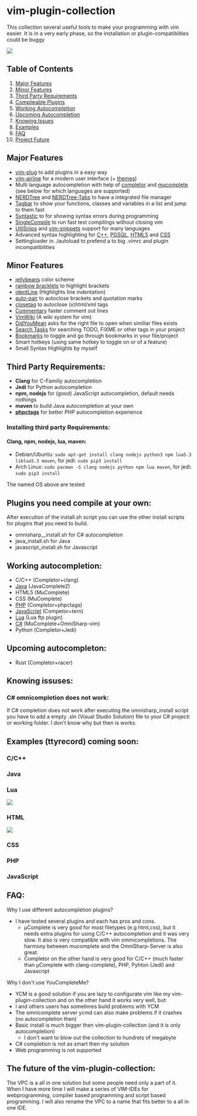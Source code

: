 # vim-plugin-collection
This collection several useful tools to make your programming with vim easier.
It is in a very early phase, so the installation or plugin-compatiblities could be buggy

![](gifs/intro.png)

## Table of Contents
1. [Major Features](#major_features)  
2. [Minor Features](#minor_features)
3. [Third Party Requirements](#third_party) 
4. [Compileable Plugins](#compile) 
5. [Working Autocompletion](#auto)
6. [Upcoming Autocompletion](#upcomingauto) 
7. [Knowing Issues](#issues) 
8. [Examples](#examples) 
9. [FAQ](#faq) 
10. [Project Future](#future)

## Major Features <a name="major_features"></a> 

* [vim-plug](https://github.com/junegunn/vim-plug) to add plugins in a easy way 
* [vim-airline](https://github.com/vim-airline/vim-airline) for a modern user interface (+ [themes](https://github.com/vim-airline/vim-airline-themes))
* Multi language autocompletion with help of [completor](https://github.com/maralla/completor.vim) and [mucomplete](https://github.com/lifepillar/vim-mucomplete) (see below for which languages are supported)
* [NERDTree](https://github.com/scrooloose/nerdtree) and [NERDTree-Tabs](https://github.com/jistr/vim-nerdtree-tabs) to have a integrated file manager 
* [Tagbar](https://github.com/majutsushi/tagbar) to show your functions, classes and variables in a list and jump to them fast  
* [Syntastic](https://github.com/vim-syntastic/syntastic) to for showing syntax errors during programming
* [SingleCompile](https://github.com/vim-scripts/SingleCompile) to run fast test compilings without closing vim
* [UtilSnips](https://github.com/SirVer/ultisnips) and [vim-snippets](https://github.com/honza/vim-snippets) support for many languages 
* Advanced syntax highlighting for [C++](https://github.com/octol/vim-cpp-enhanced-highlight), [PGSQL](https://github.com/lifepillar/pgsql.vim), [HTML5](https://github.com/othree/html5.vim) and [CSS](https://github.com/ap/vim-css-color)
* Settingloader in ./autoload to prefend a to big .vimrc and plugin incompatibilities  

## Minor Features <a name="minor_features"></a> 

* [jellybeans](https://github.com/nanotech/jellybeans.vim) color scheme
* [rainbow bracklets](https://github.com/luochen1990/rainbow) to highlight brackets 
* [identLine](https://github.com/Yggdroot/indentLine) (Highlights line indentation) 
* [auto-pair](https://github.com/jiangmiao/auto-pairs) to autoclose brackets and quotation marks
* [closetag](https://github.com/alvan/vim-closetag) to autoclose (x)html/xml tags
* [Commentary](https://github.com/tpope/vim-commentary.git) faster comment out lines
* [VimWiki](https://github.com/vimwiki/vimwiki) (A wiki system for vim) 
* [DidYouMean](https://github.com/EinfachToll/DidYouMean) asks for the right file to open when similiar files exists
* [Search Tasks](https://github.com/gilsondev/searchtasks.vim) for searching TODO, FIXME or other tags in your project 
* [Bookmarks](https://github.com/MattesGroeger/vim-bookmarks) to toggle and go through bookmarks in your file/project
* Smart hotkeys (using same hotkey to toggle on or of a feature) 
* Small Syntax Highlights by myself

## Third Party Requirements: <a name="third_party"></a> 

* __Clang__ for C-Familiy autocompletion
* __Jedi__ for Python autocompletion
* __npm, nodejs__ for (good) JavaScript autocompletion, default needs nothings
* __maven__ to build Java autocompletion at your own
* [__phpctags__](https://github.com/vim-php/phpctags) for better PHP autocompletion experience

### Installing third party Requirements:

#### Clang, npm, nodejs, lua, maven:
* Debian/Ubuntu: `sudo apt-get install clang nodejs python3 npm lua5.3 liblua5.3 maven`, for jedi: `sudo pip3 install`
* Arch Linux: `sudo pacman -S clang nodejs python npm lua maven`, for jedi: `sudo pip3 install`

The named OS above are tested

## Plugins you need compile at your own: <a name="compile"></a> 

After execution of the install.sh script you can use the 
other install scripts for plugins that you need to build. 
* omnisharp__install.sh for C# autocompletion 
* java_install.sh for Java
* javascript_install.sh for Javascript

## Working autocompletion: <a name="auto"></a> 

* C/C++ (Completor+clang) 
* [Java](https://github.com/artur-shaik/vim-javacomplete2) (JavaComplete2)
* HTML5 (MuComplete)
* CSS (MuComplete)
* [PHP](https://github.com/shawncplus/phpcomplete.vim) (Completor+phpctags)
* [JavaScript](https://github.com/ternjs/tern_for_vim) (Competor+tern)
* [Lua](https://github.com/xolox/vim-lua-ftplugin) (Lua ftp plugin)
* [C#](https://github.com/OmniSharp/omnisharp-vim) (MuComplete+OmniSharp-vim) 
* Python (Completor+Jedi)

## Upcoming autocompleton: <a name="upcomingauto"></a> 

* Rust (Completor+racer)

## Knowing issuses: <a name="issues"></a> 
### C# omnicompletion does not work:
If C# completion does not work after executing the omnisharp_install script 
you have to add a empty .sln (Visual Studio Solution) file to your C# projecti or working folder. 
I don't know why but then is works. 

## Examples (ttyrecord) coming soon: <a name="examples"></a> 

### C/C++

### Java

### Lua
![](gifs/lua_demo.gif)

### HTML
![](gifs/html_demo.gif)

### CSS

### PHP

### JavaScript

## FAQ: <a name="faq"></a> 

Why I use different autocompletion plugins?
* I have tested several plugins and each has pros and cons.
  * µComplete is very good for most filetypes (e.g html,css), but it needs extra plugins for using C/C++ autocompletion and it was very slow. It also is very compatible with vim ommicompletions. The harmony between mucomplete and the OmniSharp-Server is also great.
  * Completor on the other hand is very good for C/C++ (much faster than µComplete with clang-complete), PHP, Pyhton (Jedi) and Javascript

Why I don't use YouCompleteMe?
* YCM is a good solution if you are lazy to configurate vim like my vim-plugin-collection and on the other hand it works very well, but:
* I and others users has sometimes build problems with YCM
* The omnicomplete server ycmd can also make problems if it crashes (no autocompletion then) 
* Basic install is much bigger then vim-plugin-collection (and it is only autocompletion) 
    * I don't want to blow out the collection to hundrets of megabyte 
* C# completion is not as smart then my solution 
* Web programming is not supported

## The future of the vim-plugin-collection: <a name="future"></a> 
The VPC is a all in one solution but some people need only a part of it.
When I have more time I will make a series of VIM-IDEs for webprogramming,
compiler based programming and script based programming. 
I will also rename the VPC to a name that fits better to a all in one IDE.
